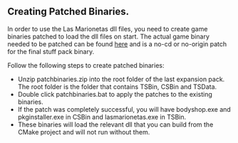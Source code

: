 ## Creating Patched Binaries.

In order to use the Las Marionetas dll files, you need to create game binaries patched to load the dll files on start.
The actual game binary needed to be patched can be found [here](https://is.gd/8kpgQP) and is a no-cd or no-origin patch for the final stuff pack binary.

Follow the following steps to create patched binaries:

* Unzip patchbinaries.zip into the root folder of the last expansion pack. The root folder is the folder that contains TSBin, CSBin and TSData.
* Double click patchbinaries.bat to apply the patches to the existing binaries.
* If the patch was completely successful, you will have bodyshop.exe and pkginstaller.exe in CSBin and lasmarionetas.exe in TSBin.
* These binaries will load the relevant dll that you can build from the CMake project and will not run without them.
